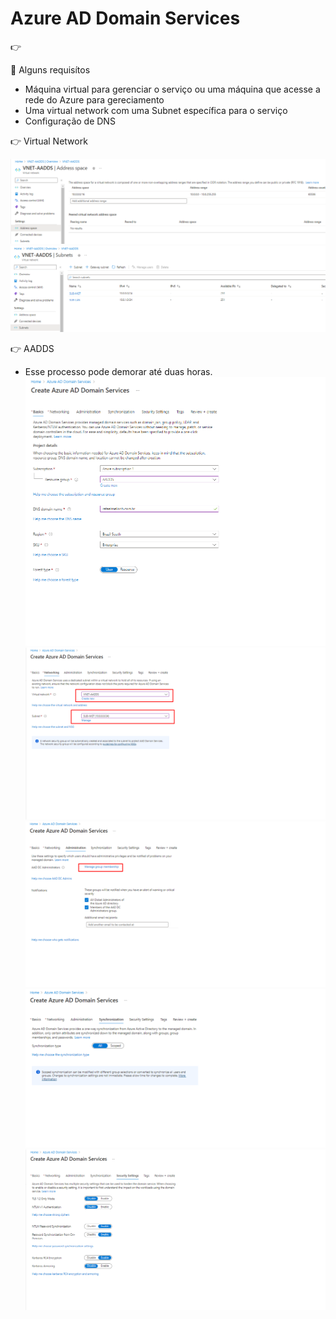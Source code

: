# Azure AD Domain Services
👉 

🔖 Alguns requisítos
* Máquina virtual para gerenciar o serviço ou uma máquina que acesse a rede do Azure para gereciamento
* Uma virtual network com uma Subnet específica para o serviço
* Configuração de DNS

👉 Virtual Network

![aadds03](images/aadds03.png)
![aadds04](images/aadds04.png)


👉 AADDS
 * Esse processo pode demorar até duas horas.
![aadds05](images/aadds05.png)
![aadds06](images/aadds06.png)
![aadds07](images/aadds07.png)
![aadds08](images/aadds08.png)
![aadds09](images/aadds09.png)